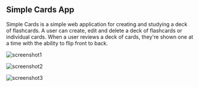 ## Simple Cards App

Simple Cards is a simple web application for creating and studying a deck of flashcards. A user can create, edit and delete a deck of flashcards or individual cards. When a user reviews a deck of cards, they're shown one at a time with the ability to flip front to back.

![screenshot1](images/screenshot1.png)

![screenshot2](images/screenshot2.png)

![screenshot3](images/screenshot3.png)
